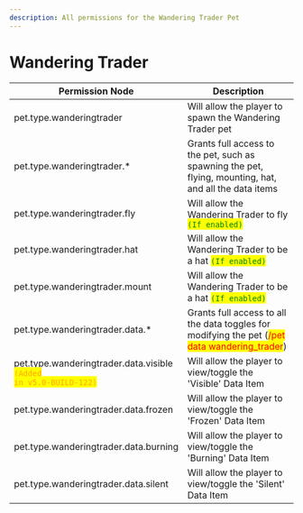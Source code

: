 ```yaml
---
description: All permissions for the Wandering Trader Pet
---
```



# Wandering Trader
| Permission Node | Description |
| - | - |
| pet.type.wanderingtrader | Will allow the player to spawn the Wandering Trader pet |
| pet.type.wanderingtrader.* | Grants full access to the pet, such as spawning the pet, flying, mounting, hat, and all the data items |
| pet.type.wanderingtrader.fly | Will allow the Wandering Trader to fly <mark style="color:green;">`(If enabled)`</mark> |
| pet.type.wanderingtrader.hat | Will allow the Wandering Trader to be a hat <mark style="color:green;">`(If enabled)`</mark> |
| pet.type.wanderingtrader.mount | Will allow the Wandering Trader to be a hat <mark style="color:green;">`(If enabled)`</mark> |
| pet.type.wanderingtrader.data.* | Grants full access to all the data toggles for modifying the pet (<mark style="color:red;">/pet data wandering_trader</mark>) |
| pet.type.wanderingtrader.data.visible<br><mark style="color:orange;"><code>(Added in v5.0-BUILD-122)</code></mark> | Will allow the player to view/toggle the 'Visible' Data Item |
| pet.type.wanderingtrader.data.frozen | Will allow the player to view/toggle the 'Frozen' Data Item |
| pet.type.wanderingtrader.data.burning | Will allow the player to view/toggle the 'Burning' Data Item |
| pet.type.wanderingtrader.data.silent | Will allow the player to view/toggle the 'Silent' Data Item |

